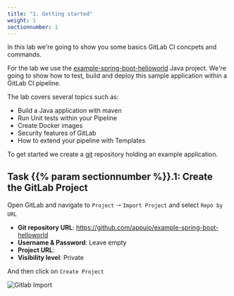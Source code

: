 ```yaml
---
title: "1. Getting started"
weight: 1
sectionnumber: 1
---
```


In this lab we're going to show you some basics GitLab CI concpets and commands.

For the lab we use the [example-spring-boot-helloworld](https://github.com/appuio/example-spring-boot-helloworld) Java project. We're going to show how to test, build and deploy this sample application within a GitLab CI pipeline.

The lab covers several topics such as:

* Build a Java application with maven
* Run Unit tests within your Pipeline
* Create Docker images
* Security features of GitLab
* How to extend your pipeline with Templates

To get started we create a [git](https://git-scm.com/) repository holding an example application.


## Task {{% param sectionnumber %}}.1: Create the GitLab Project

Open GitLab and navigate to `Project` 🠒 `Import Project` and select `Repo by URL`

* **Git repository URL**: https://github.com/appuio/example-spring-boot-helloworld
* **Username & Password**: Leave empty
* **Project URL**: <TODO>
* **Visibility level**: Private

And then click on `Create Project`

![Gitlab Import](../import_project.png)

